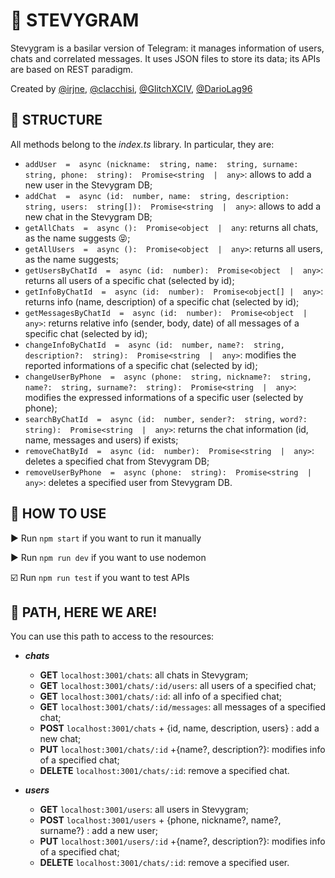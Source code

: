 # 📱 STEVYGRAM

Stevygram is a basilar version of Telegram: it manages information of users, chats and correlated messages. 
It uses JSON files to store its data; its APIs are based on REST paradigm.  

Created by [@irjne](https://github.com/irjne), [@clacchisi](https://github.com/clacchisi), [@GlitchXCIV](https://github.com/GlitchXCIV), [@DarioLag96](https://github.com/Dariolag96)


## 📕 STRUCTURE

All methods belong to the *index.ts* library.
In particular, they are:

 - `addUser  =  async (nickname:  string, name:  string, surname:  string, phone:  string):  Promise<string  |  any>`: allows to add a new user in the Stevygram DB; 
 - `addChat  =  async (id:  number, name:  string, description:  string, users:  string[]):  Promise<string  |  any>`: allows to add a new chat in the Stevygram DB;
 - `getAllChats  =  async ():  Promise<object  |  any`: returns all chats, as the name suggests 😝;
 - `getAllUsers  =  async ():  Promise<object  |  any>`: returns all users, as the name suggests;
 - `getUsersByChatId  =  async (id:  number):  Promise<object  |  any>`: returns all users of a specific chat (selected by id); 
 - `getInfoByChatId  =  async (id:  number):  Promise<object[] |  any>`: returns info (name, description) of a specific chat (selected by id); 
 - `getMessagesByChatId  =  async (id:  number):  Promise<object  |  any>`: returns relative info (sender, body, date) of all messages of a specific chat (selected by id);
 - `changeInfoByChatId  =  async (id:  number, name?:  string, description?:  string):  Promise<string  |  any>`:  modifies the reported informations of a specific chat (selected by id); 
 - `changeUserByPhone  =  async (phone:  string, nickname?:  string, name?:  string, surname?:  string):  Promise<string  |  any>`: modifies the expressed informations of a specific user (selected by phone); 
 - `searchByChatId  =  async (id:  number, sender?:  string, word?:  string):  Promise<string  |  any>`: returns the chat information (id, name, messages and users) if exists;
 - `removeChatById  =  async (id:  number):  Promise<string  |  any>`: deletes a specified chat from Stevygram DB;
 - `removeUserByPhone  =  async (phone:  string):  Promise<string  |  any>`: deletes a specified user from Stevygram DB.


## 📗 HOW TO USE
▶️ Run `npm start` if you want to run it manually

▶️ Run `npm run dev` if you want to use nodemon

☑️ Run `npm run test` if you want to test APIs


## 📘 PATH, HERE WE ARE!
You can use this path to access to the resources: 

 - ***chats***
   - **GET** `localhost:3001/chats`: all chats in Stevygram;
   - **GET** `localhost:3001/chats/:id/users`: all users of a specified chat;
   - **GET** `localhost:3001/chats/:id`: all info of a specified chat;
   - **GET** `localhost:3001/chats/:id/messages`: all messages of a specified chat;
   - **POST** `localhost:3001/chats` + {id, name, description, users} : add a new chat;
   - **PUT** `localhost:3001/chats/:id` +{name?, description?}: modifies info of a specified chat;
   - **DELETE** `localhost:3001/chats/:id`: remove a specified chat.

 - ***users***
   - **GET** `localhost:3001/users`: all users in Stevygram;
   - **POST** `localhost:3001/users` + {phone, nickname?, name?, surname?} : add a new user;
   - **PUT** `localhost:3001/users/:id` +{name?, description?}: modifies info of a specified chat;
   - **DELETE** `localhost:3001/chats/:id`: remove a specified user.



